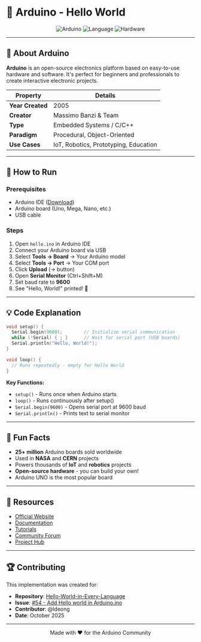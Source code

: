 # 🤖 Arduino - Hello World

<div align="center">

![Arduino](https://img.shields.io/badge/Arduino-00979D?style=for-the-badge&logo=Arduino&logoColor=white)
![Language](https://img.shields.io/badge/Language-C%2FC%2B%2B-blue?style=for-the-badge)
![Hardware](https://img.shields.io/badge/Hardware-Embedded-red?style=for-the-badge)

</div>

---

## 📖 About Arduino

**Arduino** is an open-source electronics platform based on easy-to-use hardware and software. It's perfect for beginners and professionals to create interactive electronic projects.

| Property | Details |
|----------|---------|
| **Year Created** | 2005 |
| **Creator** | Massimo Banzi & Team |
| **Type** | Embedded Systems / C/C++ |
| **Paradigm** | Procedural, Object-Oriented |
| **Use Cases** | IoT, Robotics, Prototyping, Education |

---

## 🚀 How to Run

### Prerequisites
- Arduino IDE ([Download](https://www.arduino.cc/en/software))
- Arduino board (Uno, Mega, Nano, etc.)
- USB cable

### Steps
1. Open `hello.ino` in Arduino IDE
2. Connect your Arduino board via USB
3. Select **Tools → Board** → Your Arduino model
4. Select **Tools → Port** → Your COM port
5. Click **Upload** (→ button)
6. Open **Serial Monitor** (Ctrl+Shift+M)
7. Set baud rate to **9600**
8. See "Hello, World!" printed! 🎉

---

## 💡 Code Explanation

```cpp
void setup() {
  Serial.begin(9600);        // Initialize serial communication
  while (!Serial) { ; }      // Wait for serial port (USB boards)
  Serial.println("Hello, World!");
}

void loop() {
  // Runs repeatedly - empty for Hello World
}
```

**Key Functions:**
- `setup()` - Runs once when Arduino starts
- `loop()` - Runs continuously after setup()
- `Serial.begin(9600)` - Opens serial port at 9600 baud
- `Serial.println()` - Prints text to serial monitor

---

## 🎯 Fun Facts

- **25+ million** Arduino boards sold worldwide
- Used in **NASA** and **CERN** projects
- Powers thousands of **IoT** and **robotics** projects
- **Open-source hardware** - you can build your own!
- Arduino UNO is the most popular board

---

## 🔗 Resources

- [Official Website](https://www.arduino.cc/)
- [Documentation](https://docs.arduino.cc/)
- [Tutorials](https://www.arduino.cc/en/Tutorial/HomePage)
- [Community Forum](https://forum.arduino.cc/)
- [Project Hub](https://create.arduino.cc/projecthub)

---

## 🏆 Contributing

This implementation was created for:
- **Repository**: [Hello-World-in-Every-Language](https://github.com/bugOpsX/Hello-World-in-Every-Language)
- **Issue**: [#54 - Add Hello world in Arduino.ino](https://github.com/bugOpsX/Hello-World-in-Every-Language/issues/54)
- **Contributor**: @ldeong
- **Date**: October 2025

---

<div align="center">

Made with ❤️ for the Arduino Community

</div>
